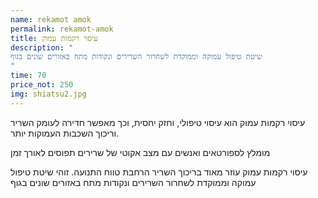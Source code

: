 ```yaml
---
name: rekamot amok
permalink: rekamot-amok
title: עיסוי רקמות עמוק
description: "
שיטת טיפול עמוקה וממוקדת לשחרור השרירים ונקודות מתח באזורים שונים בגוף
"
time: 70
price_not: 250
img: shiatsu2.jpg
---
```


עיסוי רקמות עמוק הוא עיסוי טיפולי, וחזק יחסית, וכך מאפשר חדירה לעומק השריר וריכוך השכבות העמוקות יותר.

מומלץ לספורטאים ואנשים עם מצב אקוטי של שרירים תפוסים לאורך זמן

עיסוי רקמות עמוק עוזר מאוד בריכוך השריר הרחבת טווח התנועה.
זוהי שיטת טיפול עמוקה וממוקדת לשחרור השרירים ונקודות מתח באזורים שונים בגוף
